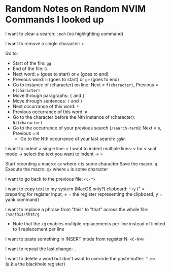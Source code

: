 # Random Notes on Random NVIM Commands I looked up

I want to clear a search: `:noh` (no highlighting command)

I want to remove a single character: `x`

Go to:
- Start of the file: `gg`
- End of the file: `G`
- Next word: `w` (goes to start) or `e` (goes to end)
- Previous word: `b` (goes to start) or `ge` (goes to end)
- Go to instance of (character) on line: Next = `f(character)`, Previous = `F(character)`
- Move through paragraphs: `{` and `}`
- Move through sentences: `(` and `)`
- Next occurrance of this word: `*`
- Previous occurrance of this word: `#`
- Go to the character before the Nth instance of (character): `Nt(character)`
- Go to the occurrance of your previous search (`/search-term`): Next = `n`, Previous = `N`
    - Go to the Nth occurrance of your last search: `ggNn`

I want to indent a single line: `>`
I want to indent multiple lines: `v` for visual mode -> select the text you want to indent -> `>`

Start recording a macro: `qx` where `x` is some character
Save the macro: `q`
Execute the macro: `@x` where `x` is some character

I want to go back to the previous file: `<C-^>`

I want to copy text to my system (MacOS only?) clipboard: `"+y` (" = preparing for register input, + = the register representing the clipboard, y = yank command)

I want to replace a phrase from "this" to "that" across the whole file: `:%s/this/that/g`
- Note that the `/g` enables multiple replacements per line instead of limited to 1 replacement per line

I want to paste something in INSERT mode from register N: `<C-R>N`

I want to repeat the last change: `.`

I want to delete a word but don't want to override the paste buffer: `"_dw` (a.k.a the blackhole register)
